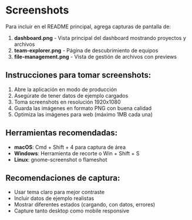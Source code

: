 # Screenshots

Para incluir en el README principal, agrega capturas de pantalla de:

1. **dashboard.png** - Vista principal del dashboard mostrando proyectos y archivos
2. **team-explorer.png** - Página de descubrimiento de equipos
3. **file-management.png** - Vista de gestión de archivos con previews

## Instrucciones para tomar screenshots:

1. Abre la aplicación en modo de producción
2. Asegúrate de tener datos de ejemplo cargados
3. Toma screenshots en resolución 1920x1080
4. Guarda las imágenes en formato PNG con buena calidad
5. Optimiza las imágenes para web (máximo 1MB cada una)

## Herramientas recomendadas:

- **macOS**: Cmd + Shift + 4 para captura de área
- **Windows**: Herramienta de recorte o Win + Shift + S
- **Linux**: gnome-screenshot o flameshot

## Recomendaciones de captura:

- Usar tema claro para mejor contraste
- Incluir datos de ejemplo realistas
- Mostrar diferentes estados (cargando, con datos, errores)
- Capture tanto desktop como mobile responsive
